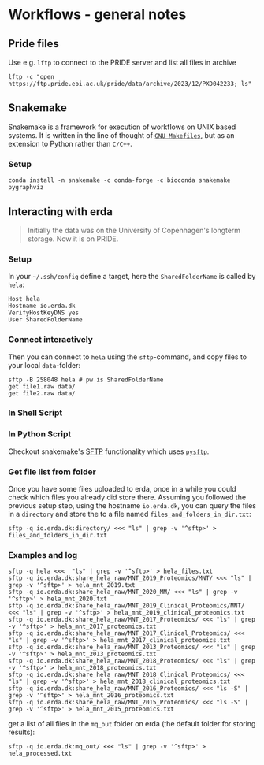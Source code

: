 # Workflows - general notes

## Pride files

Use e.g. `lftp` to connect to the PRIDE server and list all files in archive

```
lftp -c "open https://ftp.pride.ebi.ac.uk/pride/data/archive/2023/12/PXD042233; ls"
```

## Snakemake
Snakemake is a framework for execution of workflows on UNIX based systems.
It is written in the line of thought of
[`GNU Makefiles`](https://www.opensourceforu.com/2012/06/gnu-make-in-detail-for-beginners/),
but as an extension to Python rather than `C/C++`.

### Setup
```
conda install -n snakemake -c conda-forge -c bioconda snakemake pygraphviz
```

## Interacting with erda

> Initially the data was on the University of Copenhagen's longterm storage. Now it is on PRIDE.

### Setup
In your `~/.ssh/config` define a target, here the `SharedFolderName` is called by `hela`:

```
Host hela
Hostname io.erda.dk
VerifyHostKeyDNS yes
User SharedFolderName
```

### Connect interactively

Then you can connect to `hela` using the `sftp`-command, and copy files to your
local `data`-folder:

```
sftp -B 258048 hela # pw is SharedFolderName
get file1.raw data/
get file2.raw data/
```

### In Shell Script

### In Python Script
Checkout snakemake's [SFTP](https://snakemake.readthedocs.io/en/stable/snakefiles/remote_files.html#file-transfer-over-ssh-sftp)
functionality which uses [`pysftp`](https://pysftp.readthedocs.io/en/release_0.2.8/pysftp.html#pysftp.Connection).


### Get file list from folder

Once you have some files uploaded to erda, once in a while you could check which files
you already did store there. Assuming you followed the previous setup step, using the
hostname `io.erda.dk`, you can query the files in a `directory` and store the to a file
named `files_and_folders_in_dir.txt`:

`sftp -q io.erda.dk:directory/ <<< "ls" | grep -v '^sftp>' > files_and_folders_in_dir.txt`

### Examples and log

```
sftp -q hela <<<  "ls" | grep -v '^sftp>' > hela_files.txt
sftp -q io.erda.dk:share_hela_raw/MNT_2019_Proteomics/MNT/ <<< "ls" | grep -v '^sftp>' > hela_mnt_2019.txt
sftp -q io.erda.dk:share_hela_raw/MNT_2020_MM/ <<< "ls" | grep -v '^sftp>' > hela_mnt_2020.txt
sftp -q io.erda.dk:share_hela_raw/MNT_2019_Clinical_Proteomics/MNT/ <<< "ls" | grep -v '^sftp>' > hela_mnt_2019_clinical_proteomics.txt
sftp -q io.erda.dk:share_hela_raw/MNT_2017_Proteomics/ <<< "ls" | grep -v '^sftp>' > hela_mnt_2017_proteomics.txt
sftp -q io.erda.dk:share_hela_raw/MNT_2017_Clinical_Proteomics/ <<< "ls" | grep -v '^sftp>' > hela_mnt_2017_clinical_proteomics.txt
sftp -q io.erda.dk:share_hela_raw/MNT_2013_Proteomics/ <<< "ls" | grep -v '^sftp>' > hela_mnt_2013_proteomics.txt
sftp -q io.erda.dk:share_hela_raw/MNT_2018_Proteomics/ <<< "ls" | grep -v '^sftp>' > hela_mnt_2018_proteomics.txt
sftp -q io.erda.dk:share_hela_raw/MNT_2018_Clinical_Proteomics/ <<< "ls" | grep -v '^sftp>' > hela_mnt_2018_clinical_proteomics.txt
sftp -q io.erda.dk:share_hela_raw/MNT_2016_Proteomics/ <<< "ls -S" | grep -v '^sftp>' > hela_mnt_2016_proteomics.txt
sftp -q io.erda.dk:share_hela_raw/MNT_2015_Proteomics/ <<< "ls -S" | grep -v '^sftp>' > hela_mnt_2015_proteomics.txt
```

get a list of all files in the `mq_out` folder on erda (the default folder for storing results):

```
sftp -q io.erda.dk:mq_out/ <<< "ls" | grep -v '^sftp>' > hela_processed.txt
```